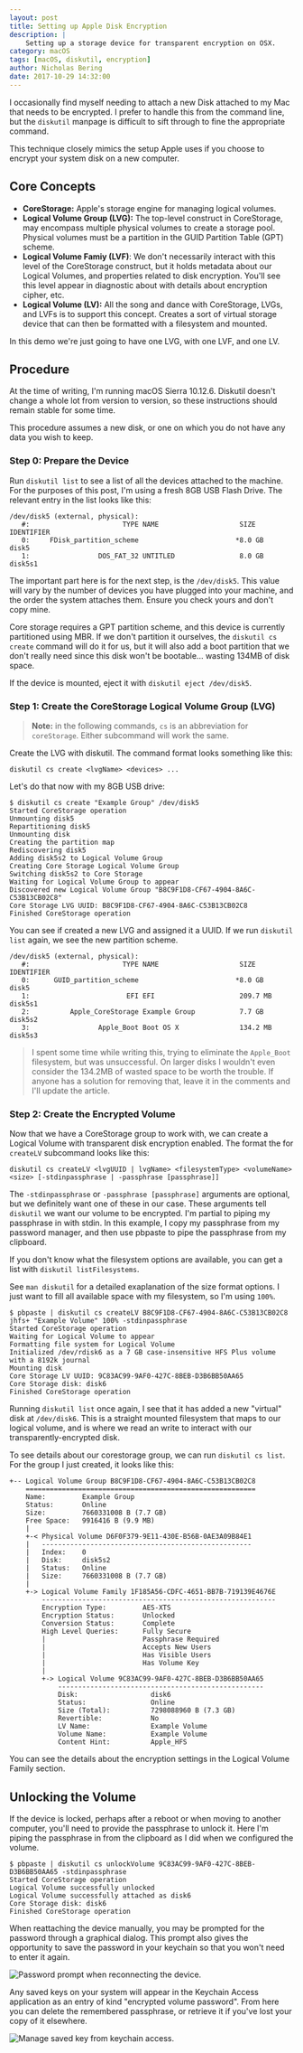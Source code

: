 ```yaml
---
layout: post
title: Setting up Apple Disk Encryption
description: |
    Setting up a storage device for transparent encryption on OSX.
category: macOS
tags: [macOS, diskutil, encryption]
author: Nicholas Bering
date: 2017-10-29 14:32:00
---
```


I occasionally find myself needing to attach a new Disk attached to my Mac that needs to be encrypted. I prefer to handle this from the command line, but the `diskutil` manpage is difficult to sift through to fine the appropriate command.

This technique closely mimics the setup Apple uses if you choose to encrypt your system disk on a new computer.

## Core Concepts

- **CoreStorage:** Apple's storage engine for managing logical volumes.
- **Logical Volume Group (LVG):** The top-level construct in CoreStorage, may encompass multiple physical volumes to create a storage pool. Physical volumes must be a partition in the GUID Partition Table (GPT) scheme.
- **Logical Volume Famiy (LVF)**: We don't necessarily interact with this level of the CoreStorage construct, but it holds metadata about our Logical Volumes, and properties related to disk encryption. You'll see this level appear in diagnostic about with details about encryption cipher, etc.
- **Logical Volume (LV):** All the song and dance with CoreStorage, LVGs, and LVFs is to support this concept. Creates a sort of virtual storage device that can then be formatted with a filesystem and mounted.

In this demo we're just going to have one LVG, with one LVF, and one LV.

## Procedure

At the time of writing, I'm running macOS Sierra 10.12.6. Diskutil doesn't
change a whole lot from version to version, so these instructions should
remain stable for some time.

This procedure assumes a new disk, or one on which you do not have any data
you wish to keep.

### Step 0: Prepare the Device

Run `diskutil list` to see a list of all the devices attached to the machine. For the purposes of this post, I'm using a fresh 8GB USB Flash Drive. The relevant entry in the list looks like this:

```
/dev/disk5 (external, physical):
   #:                       TYPE NAME                    SIZE       IDENTIFIER
   0:     FDisk_partition_scheme                        *8.0 GB     disk5
   1:                 DOS_FAT_32 UNTITLED                8.0 GB     disk5s1
```

The important part here is for the next step, is the `/dev/disk5`. This value will vary by the number of devices you have plugged into your machine, and the order the system attaches them. Ensure you check yours and don't copy mine.

Core storage requires a GPT partition scheme, and this device is currently partitioned using MBR. If we don't partition it ourselves, the `diskutil cs create` command will do it for us, but it will also add a boot partition that we don't really need since this disk won't be bootable... wasting 134MB of disk space.

If the device is mounted, eject it with `diskutil eject /dev/disk5`.

### Step 1: Create the CoreStorage Logical Volume Group (LVG)

> **Note:** in the following commands, `cs` is an abbreviation for `coreStorage`. Either subcommand will work the same.

Create the LVG with diskutil. The command format looks something like this:

```
diskutil cs create <lvgName> <devices> ...
```

Let's do that now with my 8GB USB drive:

```
$ diskutil cs create "Example Group" /dev/disk5
Started CoreStorage operation
Unmounting disk5
Repartitioning disk5
Unmounting disk
Creating the partition map
Rediscovering disk5
Adding disk5s2 to Logical Volume Group
Creating Core Storage Logical Volume Group
Switching disk5s2 to Core Storage
Waiting for Logical Volume Group to appear
Discovered new Logical Volume Group "B8C9F1D8-CF67-4904-8A6C-C53B13CB02C8"
Core Storage LVG UUID: B8C9F1D8-CF67-4904-8A6C-C53B13CB02C8
Finished CoreStorage operation
```

You can see if created a new LVG and assigned it a UUID. If we run `diskutil list` again, we see the new partition scheme.

```
/dev/disk5 (external, physical):
   #:                       TYPE NAME                    SIZE       IDENTIFIER
   0:      GUID_partition_scheme                        *8.0 GB     disk5
   1:                        EFI EFI                     209.7 MB   disk5s1
   2:          Apple_CoreStorage Example Group           7.7 GB     disk5s2
   3:                 Apple_Boot Boot OS X               134.2 MB   disk5s3
```

> I spent some time while writing this, trying to eliminate the `Apple_Boot` filesystem, but was unsuccessful. On larger disks I wouldn't even consider the 134.2MB of wasted space to be worth the trouble. If anyone has a solution for removing that, leave it in the comments and I'll update the article.

### Step 2: Create the Encrypted Volume

Now that we have a CoreStorage group to work with, we can create a Logical Volume with transparent disk encryption enabled. The format the for `createLV` subcommand looks like this:

```
diskutil cs createLV <lvgUUID | lvgName> <filesystemType> <volumeName> <size> [-stdinpassphrase | -passphrase [passphrase]]
```

The `-stdinpassphrase` or `-passphrase [passphrase]` arguments are optional, but we definitely want one of these in our case. These arguments tell `diskutil` we want our volume to be encrypted. I'm partial to piping my passphrase in with stdin. In this example, I copy my passphrase from my password manager, and then use pbpaste to pipe the passphrase from my clipboard.

If you don't know what the filesystem options are available, you can get a list with `diskutil listFilesystems`.

See `man diskutil` for a detailed exaplanation of the size format options. I just want to fill all available space with my filesystem, so I'm using `100%`.

```
$ pbpaste | diskutil cs createLV B8C9F1D8-CF67-4904-8A6C-C53B13CB02C8 jhfs+ "Example Volume" 100% -stdinpassphrase
Started CoreStorage operation
Waiting for Logical Volume to appear
Formatting file system for Logical Volume
Initialized /dev/rdisk6 as a 7 GB case-insensitive HFS Plus volume with a 8192k journal
Mounting disk
Core Storage LV UUID: 9C83AC99-9AF0-427C-8BEB-D3B6BB50AA65
Core Storage disk: disk6
Finished CoreStorage operation
```

Running `diskutil list` once again, I see that it has added a new "virtual" disk at `/dev/disk6`. This is a straight mounted filesystem that maps to our logical volume, and is where we read an write to interact with our transparently-encrypted disk.

To see details about our corestorage group, we can run `diskutil cs list`. For the group I just created, it looks like this:

```
+-- Logical Volume Group B8C9F1D8-CF67-4904-8A6C-C53B13CB02C8
    =========================================================
    Name:         Example Group
    Status:       Online
    Size:         7660331008 B (7.7 GB)
    Free Space:   9916416 B (9.9 MB)
    |
    +-< Physical Volume D6F0F379-9E11-430E-B56B-0AE3A09B84E1
    |   ----------------------------------------------------
    |   Index:    0
    |   Disk:     disk5s2
    |   Status:   Online
    |   Size:     7660331008 B (7.7 GB)
    |
    +-> Logical Volume Family 1F185A56-CDFC-4651-BB7B-719139E4676E
        ----------------------------------------------------------
        Encryption Type:         AES-XTS
        Encryption Status:       Unlocked
        Conversion Status:       Complete
        High Level Queries:      Fully Secure
        |                        Passphrase Required
        |                        Accepts New Users
        |                        Has Visible Users
        |                        Has Volume Key
        |
        +-> Logical Volume 9C83AC99-9AF0-427C-8BEB-D3B6BB50AA65
            ---------------------------------------------------
            Disk:                  disk6
            Status:                Online
            Size (Total):          7298088960 B (7.3 GB)
            Revertible:            No
            LV Name:               Example Volume
            Volume Name:           Example Volume
            Content Hint:          Apple_HFS
```

You can see the details about the encryption settings in the Logical Volume Family section.

## Unlocking the Volume

If the device is locked, perhaps after a reboot or when moving to another computer, you'll need to provide the passphrase to unlock it. Here I'm piping the passphrase in from the clipboard as I did when we configured the volume.

```
$ pbpaste | diskutil cs unlockVolume 9C83AC99-9AF0-427C-8BEB-D3B6BB50AA65 -stdinpassphrase
Started CoreStorage operation
Logical Volume successfully unlocked
Logical Volume successfully attached as disk6
Core Storage disk: disk6
Finished CoreStorage operation
```

When reattaching the device manually, you may be prompted for the password through a graphical dialog. This prompt also gives the opportunity to save the password in your keychain so that you won't need to enter it again.

<p class="image-frame"><img src="{{ site.baseurl }}/images/corestorage-encryption-prompt.png" alt="Password prompt when reconnecting the device."></p>

Any saved keys on your system will appear in the Keychain Access application as an entry of kind "encrypted volume password". From here you can delete the remembered passphrase, or retrieve it if you've lost your copy of it elsewhere.

<p class="image-frame"><img src="{{ site.baseurl }}/images/corestorage-encryption-keychain.png" alt="Manage saved key from keychain access."></p>
